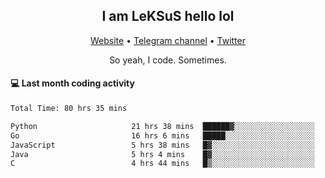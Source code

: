 <h2 align="center">I am LeKSuS hello lol</h2>
<div align="center">
  <a href="https://leksus.net">Website</a> •
  <a href="https://t.me/leksus_was_here">Telegram channel</a> •
  <a href="https://twitter.com/___LeKSuS___">Twitter</a>
</div>
<p align="center">So yeah, I code. Sometimes.</p>

#### :computer: Last month coding activity
<!--START_SECTION:waka-->

```txt
Total Time: 80 hrs 35 mins

Python                     21 hrs 38 mins  ██████▓░░░░░░░░░░░░░░░░░░   26.69 %
Go                         16 hrs 6 mins   █████░░░░░░░░░░░░░░░░░░░░   19.86 %
JavaScript                 5 hrs 38 mins   █▓░░░░░░░░░░░░░░░░░░░░░░░   06.95 %
Java                       5 hrs 4 mins    █▓░░░░░░░░░░░░░░░░░░░░░░░   06.27 %
C                          4 hrs 44 mins   █▒░░░░░░░░░░░░░░░░░░░░░░░   05.85 %
```

<!--END_SECTION:waka-->

<!-- flag{4_l0t_0f_1nter35t1ng_th1ng5_4r3_1n_publ1c_d0m41n} -->
